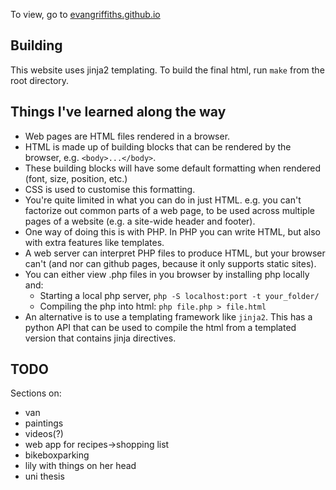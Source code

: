 To view, go to [evangriffiths.github.io](https://evangriffiths.github.io/)

## Building

This website uses jinja2 templating. To build the final html, run `make` from the root directory.

## Things I've learned along the way

- Web pages are HTML files rendered in a browser.
- HTML is made up of building blocks that can be rendered by the browser, e.g. `<body>...</body>`.
- These building blocks will have some default formatting when rendered (font, size, position, etc.)
- CSS is used to customise this formatting.
- You're quite limited in what you can do in just HTML. e.g. you can't factorize out common parts of a web page, to be used across multiple pages of a website (e.g. a site-wide header and footer).
- One way of doing this is with PHP. In PHP you can write HTML, but also with extra features like templates.
- A web server can interpret PHP files to produce HTML, but your browser can't (and nor can github pages, because it only supports static sites).
- You can either view .php files in you browser by installing php locally and:
  - Starting a local php server, `php -S localhost:port -t your_folder/`
  - Compiling the php into html: `php file.php > file.html`
- An alternative is to use a templating framework like `jinja2`. This has a python API that can be used to compile the html from a templated version that contains jinja directives.

## TODO

Sections on:

- van
- paintings
- videos(?)
- web app for recipes->shopping list
- bikeboxparking
- lily with things on her head
- uni thesis

